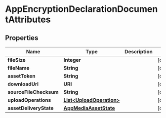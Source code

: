 

# AppEncryptionDeclarationDocumentAttributes


## Properties

| Name | Type | Description | Notes |
|------------ | ------------- | ------------- | -------------|
|**fileSize** | **Integer** |  |  [optional] |
|**fileName** | **String** |  |  [optional] |
|**assetToken** | **String** |  |  [optional] |
|**downloadUrl** | **URI** |  |  [optional] |
|**sourceFileChecksum** | **String** |  |  [optional] |
|**uploadOperations** | [**List&lt;UploadOperation&gt;**](UploadOperation.md) |  |  [optional] |
|**assetDeliveryState** | [**AppMediaAssetState**](AppMediaAssetState.md) |  |  [optional] |



